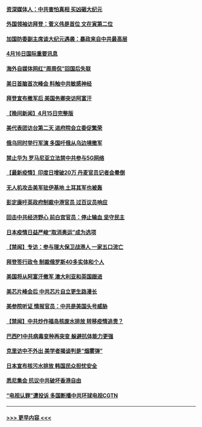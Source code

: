 #### [资深媒体人：中共害怕真相 买凶砸大纪元](../pages/prog202/a103097523.md?t=04162102) 
#### [外国领袖访拜登：菅义伟是首位 文在寅第二位](../pages/prog202/a103097422.md?t=04162102) 
#### [加国防委副主席谈大纪元遇袭：暴政来自中共最高层](../pages/prog202/a103097454.md?t=04162102) 
#### [4月16日国际重要讯息](../pages/prog202/a103097416.md?t=04162102) 
#### [海外自媒体网红“周周侃”回国后失联](../pages/prog202/a103097323.md?t=04162102) 
#### [美日首脑首次峰会 料触中共敏感神经](../pages/prog202/a103097320.md?t=04162102) 
#### [拜登宣布撤军后 美国务卿突访阿富汗](../pages/prog202/a103097029.md?t=04162102) 
#### [【晚间新闻】4月15日完整版](../pages/prog202/a103097234.md?t=04162102) 
#### [美代表团访台第二天 进府院会立委促繁荣](../pages/prog202/a103097162.md?t=04162102) 
#### [俄乌同时举行军演 多国吁俄从乌边境撤军](../pages/prog202/a103096774.md?t=04162102) 
#### [禁止华为 罗马尼亚立法禁中共参与5G网络](../pages/prog202/a103097118.md?t=04162102) 
#### [【最新疫情】印度日增破20万 丹麦官员记者会晕倒](../pages/prog202/a103096874.md?t=04162102) 
#### [无人机攻击美军驻伊基地 土耳其军也被轰](../pages/prog202/a103097072.md?t=04162102) 
#### [彭定康吁英政府制裁中港官员 过百议员响应](../pages/prog202/a103097031.md?t=04162102) 
#### [回击中共经济野心 前白宫官员：停止输血 坚守民主](../pages/prog202/a103097047.md?t=04162102) 
#### [日本疫情日益严峻“取消奥运”成为选项](../pages/prog202/a103097012.md?t=04162102) 
#### [【禁闻】专访：参与理大保卫战港人 一家五口流亡](../pages/prog202/a103096842.md?t=04162102) 
#### [拜登签行政令 制裁俄罗斯40多实体和个人](../pages/prog202/a103096871.md?t=04162102) 
#### [美国将从阿富汗撤军 澳大利亚和英国跟进](../pages/prog202/a103096868.md?t=04162102) 
#### [美芯片峰会后 中共芯片自立更生路漫长](../pages/prog202/a103096877.md?t=04162102) 
#### [美参院听证 情报官员：中共是美国头号威胁](../pages/prog202/a103096862.md?t=04162102) 
#### [【禁闻】中共炒作福岛核废水排放 转移疫情追责？](../pages/prog202/a103096854.md?t=04162102) 
#### [巴西P1中共病毒变种再突变 躲避抗体能力更强](../pages/prog202/a103096765.md?t=04162102) 
#### [克里访中不外出 美学者揭谈判是“烟雾弹”](../pages/prog202/a103096815.md?t=04162102) 
#### [日本宣布核污水排放 韩国民众担忧安全](../pages/prog202/a103096802.md?t=04162102) 
#### [悉尼集会 抗议中共破坏香港自由](../pages/prog202/a103096780.md?t=04162102) 
#### [“电视认罪”遭投诉 多国断播中共环球电视CGTN](../pages/prog202/a103096692.md?t=04162102) 

----
#### [ >>> 更早内容 <<< ](../indexes/prog202-earlier.md)
